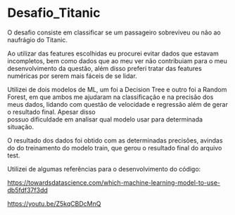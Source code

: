 # Desafio_Titanic
  O desafio consiste em classificar se um passageiro sobreviveu ou não ao naufrágio do Titanic.
  
  Ao utilizar das features escolhidas eu procurei evitar dados que estavam incompletos, bem como dados que ao meu ver não 
  contribuiam para o meu desenvolvimento da questão, além disso preferi tratar das features numéricas por serem mais fáceis 
  de se lidar.

  Utilizei de dois modelos de ML, um foi a Decision Tree e outro foi a Random Forest, em que ambos me ajudaram na classificação
  e na precisão dos meus dados, lidando com questão de velocidade e regressão além de gerar o resultado final. Apesar disso          
  possuo dificuldade em analisar qual modelo usar para determinada situação.
    
  O resultado dos dados foi obtido com as determinadas precisões, avindas do do treinamento do modelo train, que gerou o 
  resultado final do arquivo test.
  
  Utilizei de algumas referências para o desenvolvimento do código:
  
  https://towardsdatascience.com/which-machine-learning-model-to-use-db5fdf37f3dd
  
  https://youtu.be/Z5kqCBDcMnQ
